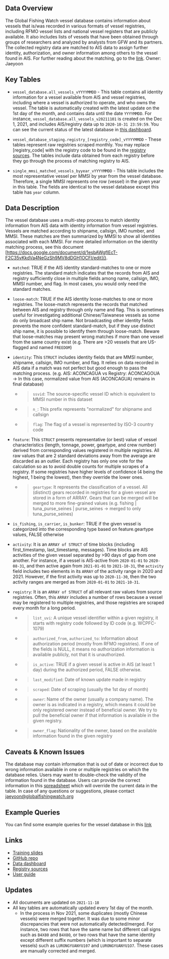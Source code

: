 ## Data Overview
The Global Fishing Watch vessel database contains information about vessels that is/was recorded in various formats of vessel registries, including RFMO vessel lists and national vessel registers that are publicly available. It also includes lists of vessels that have been obtained through groups of researchers and analyzed by analysts from GFW and its partners. The collected registry data are matched to AIS data to assign further identity, authorization, and owner information among others to the vessel found in AIS. For further reading about the matching, go to the [link](https://docs.google.com/document/d/1esbAWgfIEcT-F2C35vKkdVa4NeGzSh9MV8dDGH1OCFI/edit?usp=sharing). 
Owner: Jaeyoon

## Key Tables
+ `vessel_database.all_vessels_vYYYYMMDD` - This table contains all identity information for a vessel available from AIS and vessel registries, including where a vessel is authorized to operate, and who owns the vessel. The table is automatically created with the latest update on the 1st day of the month, and contains data until the date `YYYYMMDD`. For instance, `vessel_database.all_vessels_v20211101` is created on the Dec 1, 2021, and includes AIS/registry data up to `2020-10-31 23:59:59`. You can see the current status of the latest database in [this dashboard](https://datastudio.google.com/s/kBjYRu6dTyo). 

+ `vessel_database_staging.registry_[registry_code]_vYYYYMMDD` - These tables represent raw registries scraped monthly. You may replace [registry_code] with the registry code to be found in the [registry sources](https://docs.google.com/spreadsheets/d/1mfRIlIcl7VLnHIsf0mioJruW2L9YzE0npOoEKdGnOkI/edit?usp=sharing). The tables include data obtained from each registry before they go through the process of matching registry to AIS. 

+ `single_mmsi_matched_vessels_byyear_vYYYYMMDD` - This table includes the most representative vessel per MMSI by year from the vessel database. Therefore, a single MMSI represents one row (vessel) in the given year in this table. The fields are identical to the vessel database except this table has `year` column.

## Data Description
The vessel database uses a multi-step process to match identity information from AIS data with identity information from vessel registries. Vessels are matched according to shipname, callsign, IMO number, and MMSI. These matches are then summarized by MMSI to show all identities associated with each MMSI. For more detailed information on the identity matching process, see this document [https://docs.google.com/document/d/1esbAWgfIEcT-F2C35vKkdVa4NeGzSh9MV8dDGH1OCFI/edit]().

* `matched`: TRUE if the AIS identity standard-matches to one or more registries. The standard match indicates that the records from AIS and registry sufficiently close in multiple fields among name, callsign, IMO, MMSI number, and flag. In most cases, you would only need the standard matches. 
* `loose-match`: TRUE if the AIS identity loose-matches to one or more registries. The loose-match represents the records that matched between AIS and registry through only name and flag. This is sometimes useful for investigating additional Chinese/Taiwanese vessels as some do only broadcast ship name. Not broadcasting other identity fields prevents the more confident standard-match, but if they use distinct ship name, it is possible to identify them through loose-match. Beware that loose-matches may present wrong matches if more than one vessel from the same country exist (e.g. There are >20 vessels that are US-flagged and named `FREEDOM`)
* `identity`: This `STRUCT` includes identity fields that are MMSI number, shipname, callsign, IMO number, and flag. It relies on data recorded in AIS data if a match was not perfect but good enough to pass the matching process. (e.g. AIS: ACONCAGUA vs Registry: ACONCAGOUA → In this case, normalized value from AIS (ACONCAGUA) remains in final database) 
  * > `ssvid`: The source-specific vessel ID which is equivalent to MMSI number in this dataset
  * > `n_`: This prefix represents "normalized" for shipname and callsign
  * > `flag`: The flag of a vessel is represented by ISO-3 country code

* `feature`: This `STRUCT` presents representative (or best) value of vessel characteristics (length, tonnage, power, geartype, and crew number) derived from corresponding values registered in multiple registries. All raw values that are 2 standard deviations away from the average are discarded as an outlier. Each registry has only one vote for the calculation so as to avoid double counts for multiple scrapes of a registry. If some registries have higher levels of confidence (4 being the highest, 1 being the lowest), then they override the lower ones.  
  * > `geartype`: It represents the classification of a vessel. All (distinct) gears recorded in registries for a given vessel are stored in a form of ARRAY. Gears that can be merged will be merged to more fine-grained values (e.g. fishing | tuna_purse_seines | purse_seines → merged to only tuna_purse_seines)

* `is_fishing`, `is_carrier`, `is_bunker`: TRUE if the given vessel is categorized into the corresponding type based on feature.geartype values, FALSE otherwise

* `activity`: It is an `ARRAY of STRUCT` of time blocks (including first_timestamp, last_timestamp, messages). Time blocks are AIS activities of the given vessel separated by >90 days of gap from one another. For instance, if a vessel is AIS-active from `2020-01-01` to `2020-08-31`, and then active again from `2021-01-01` to `2021-10-31`, the `activity` field includes two elements in its `ARRAY` of the activity range in 2020 and 2021. However, if the first activity was up to `2020-11-30`, then the two activity ranges are merged as from `2020-01-01` to `2021-10-31`. 

* `registry`: It is an `ARRAY of STRUCT` of all relevant raw values from source registries. Often, this `ARRAY` includes a number of rows because a vessel may be registered to multiple registries, and those registries are scraped every month for a long period. 
  * > `list_uvi`: A unique vessel identifier within a given registry, it starts with registry code followed by ID code (e.g. WCPFC-1079)
  * > `authorized_from`, `authorized_to`: Information about authorization period (mostly from RFMO registries). If one of the fields is NULL, it means no authorization information is available publicly, not that it is unauthorized.
  * > `is_active`: TRUE if a given vessel is active in AIS (at least 1 day) during the authorized period, FALSE otherwise.
  * > `last_modified`: Date of known update made in registry
  * > `scraped`: Date of scraping (usually the 1st day of month)
  * > `owner`: Name of the owner (usually a company name). The owner is as indicated in a registry, which means it could be only registered owner instead of beneficial owner. We try to pull the beneficial owner if that information is available in the given registry.
  * > `owner_flag`: Nationality of the owner, based on the available information found in the given registry


## Caveats & Known Issues
The database may contain information that is out of date or incorrect due to wrong information available in one or multiple registries on which the database relies. Users may want to double-check the validity of the information found in the database. Users can provide the correct information in this [spreadsheet](https://docs.google.com/spreadsheets/d/1znSit_hHWf7X0PO5MyvbugnDc2q55NK2RN0CBnx2Ec4/edit?usp=sharing) which will override the current data in the table. 
In case of any questions or suggestions, please contact jaeyoon@globalfishingwatch.org


## Example Queries
You can find some example queries for the vessel database in this [link](https://github.com/GlobalFishingWatch/bigquery-documentation-wf827/tree/master/queries/examples/current)

## Links
  * [Training slides](https://docs.google.com/presentation/d/1S_ch-HPox3B-1IrQzSuRbS2iocrrJgTyMVWCZNJ7UdA/edit?usp=sharing)
  * [GitHub repo](https://github.com/GlobalFishingWatch/vessel-identity/tree/master/vessel-database)
  * [Data dashboard](https://datastudio.google.com/s/vf4bMOulEa8)
  * [Registry sources](https://docs.google.com/spreadsheets/d/1mfRIlIcl7VLnHIsf0mioJruW2L9YzE0npOoEKdGnOkI/edit?usp=sharing)
  * [User guide](https://docs.google.com/document/d/1esbAWgfIEcT-F2C35vKkdVa4NeGzSh9MV8dDGH1OCFI/edit?usp=sharing)

## Updates
  * All documents are updated on `2021-11-18`
  * All key tables are automatically updated every 1st day of the month. 
    * In the process in Nov 2021, some duplicates (mostly Chinese vessels) were merged together. It was due to some minor discrepancies that were not automatically detected/merged. For instance, two rows that have the same name but different call signs such as `B4X80` and `B4X8O`, or two rows that have the same identity except different suffix numbers (which is important to separate vessels) such as `LURONGYUANYU107` and `LURONGYUANYU1O7`. These cases are manually corrected and merged.